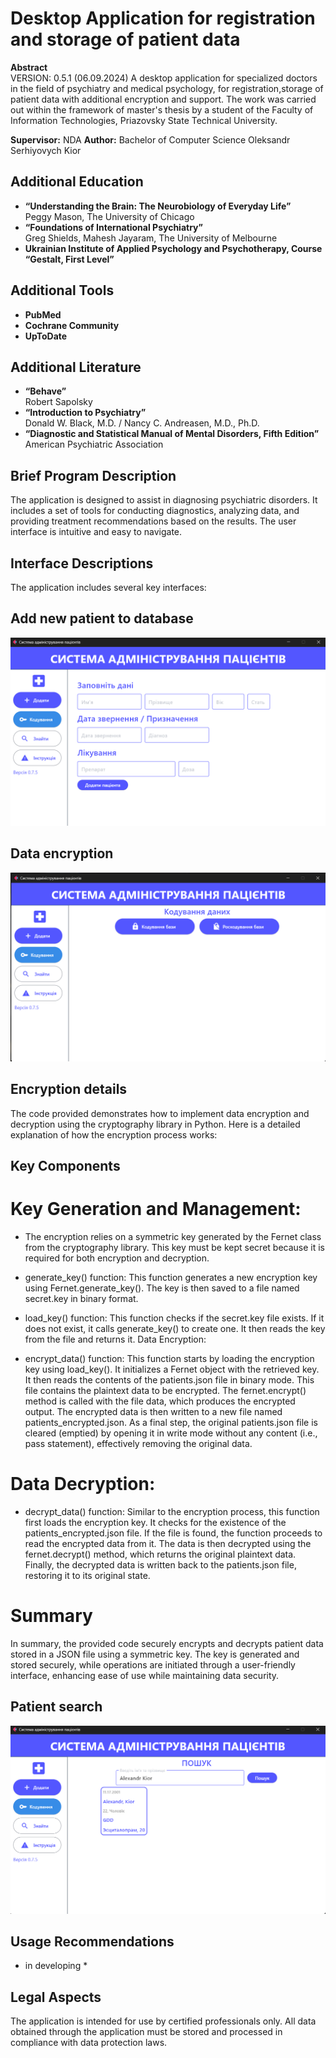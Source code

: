 # Desktop Application for registration and storage of patient data

**Abstract**  
VERSION: 0.5.1 (06.09.2024)
A desktop application for specialized doctors in the field of psychiatry and medical psychology, for registration,storage of patient data with additional encryption and support.
The work was carried out within the framework of master's thesis by a student of the Faculty of Information Technologies, Priazovsky State Technical University.

**Supervisor:** NDA
**Author:** Bachelor of Computer Science Oleksandr Serhiyovych Kior

## Additional Education

- **“Understanding the Brain: The Neurobiology of Everyday Life”**  
  Peggy Mason, The University of Chicago
- **“Foundations of International Psychiatry”**  
  Greg Shields, Mahesh Jayaram, The University of Melbourne
- **Ukrainian Institute of Applied Psychology and Psychotherapy, Course “Gestalt, First Level”**

## Additional Tools

- **PubMed**
- **Cochrane Community**
- **UpToDate**

## Additional Literature

- **“Behave”**  
  Robert Sapolsky
- **“Introduction to Psychiatry”**  
  Donald W. Black, M.D. / Nancy C. Andreasen, M.D., Ph.D.
- **“Diagnostic and Statistical Manual of Mental Disorders, Fifth Edition”**  
  American Psychiatric Association

## Brief Program Description

The application is designed to assist in diagnosing psychiatric disorders. It includes a set of tools for conducting diagnostics, analyzing data, and providing treatment recommendations based on the results. The user interface is intuitive and easy to navigate.

## Interface Descriptions
The application includes several key interfaces:

## Add new patient to database
![Screen1](./assets/Screen1.png)

## Data encryption
![Screen2](./assets/Screen2.png)

## Encryption details

The code provided demonstrates how to implement data encryption and decryption using the cryptography library in Python. Here is a detailed explanation of how the encryption process works:

## Key Components
# Key Generation and Management:
- The encryption relies on a symmetric key generated by the Fernet class from the cryptography library. This key must be kept secret because it is required for both encryption and decryption.
- generate_key() function: This function generates a new encryption key using Fernet.generate_key(). The key is then saved to a file named secret.key in binary format.
- load_key() function: This function checks if the secret.key file exists. If it does not exist, it calls generate_key() to create one. It then reads the key from the file and returns it.
Data Encryption:

- encrypt_data() function:
This function starts by loading the encryption key using load_key().
It initializes a Fernet object with the retrieved key.
It then reads the contents of the patients.json file in binary mode. This file contains the plaintext data to be encrypted.
The fernet.encrypt() method is called with the file data, which produces the encrypted output.
The encrypted data is then written to a new file named patients_encrypted.json.
As a final step, the original patients.json file is cleared (emptied) by opening it in write mode without any content (i.e., pass statement), effectively removing the original data.

# Data Decryption:
- decrypt_data() function:
Similar to the encryption process, this function first loads the encryption key.
It checks for the existence of the patients_encrypted.json file. If the file is found, the function proceeds to read the encrypted data from it.
The data is then decrypted using the fernet.decrypt() method, which returns the original plaintext data.
Finally, the decrypted data is written back to the patients.json file, restoring it to its original state.

# Summary
In summary, the provided code securely encrypts and decrypts patient data stored in a JSON file using a symmetric key. The key is generated and stored securely, while operations are initiated through a user-friendly interface, enhancing ease of use while maintaining data security.

## Patient search
![Screen3](./assets/Screen3.png)

## Usage Recommendations

* in developing *

## Legal Aspects

The application is intended for use by certified professionals only. All data obtained through the application must be stored and processed in compliance with data protection laws.
